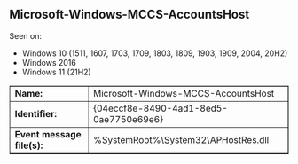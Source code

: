 ## Microsoft-Windows-MCCS-AccountsHost

Seen on:
* Windows 10 (1511, 1607, 1703, 1709, 1803, 1809, 1903, 1909, 2004, 20H2)
* Windows 2016
* Windows 11 (21H2)

<table border="1" class="docutils">
  <tbody>
    <tr>
      <td><b>Name:</b></td>
      <td>Microsoft-Windows-MCCS-AccountsHost</td>
    </tr>
    <tr>
      <td><b>Identifier:</b></td>
      <td>{04eccf8e-8490-4ad1-8ed5-0ae7750e69e6}</td>
    </tr>
    <tr>
      <td><b>Event message file(s):</b></td>
      <td>%SystemRoot%\System32\APHostRes.dll</td>
    </tr>
  </tbody>
</table>

&nbsp;

